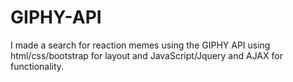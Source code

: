 # GIPHY-API
I made a search for reaction memes using the GIPHY API using html/css/bootstrap for layout and JavaScript/Jquery and AJAX for functionality.
